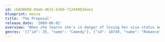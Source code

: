 ```yaml
---
id: cb8d0b08-0dab-4615-b360-712449826ee1
blueprint: movie
title: 'The Proposal'
release_date: '2009-06-01'
overview: "When she learns she's in danger of losing her visa status and being deported, overbearing book editor Margaret Tate forces her put-upon assistant, Andrew Paxton, to marry her."
genres: '[{"id": 35, "name": "Comedy"}, {"id": 10749, "name": "Romance"}, {"id": 18, "name": "Drama"}]'
---
```

